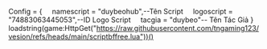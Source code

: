 Config = {
    namescript = "duybeohub",--Tên Script
    logoscript = "74883063445053",--ID Logo Script
    tacgia = "duybeo"-- Tên Tác Giả
}
loadstring(game:HttpGet("https://raw.githubusercontent.com/tngaming123/vesion/refs/heads/main/scriptbffree.lua"))()
